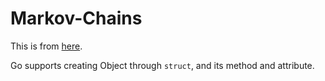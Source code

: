 # Markov-Chains
This is from [here](https://golang.org/doc/codewalk/markov/).

Go supports creating Object through `struct`,  and its method and attribute.